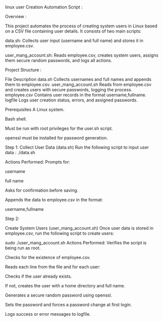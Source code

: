 linux user Creation Automation Script :


Overview :


This project automates the process of creating system users in Linux based on a CSV file containing user details. It consists of two main scripts:

data.sh: Collects user input (username and full name) and stores it in employee.csv.

user_mang_account.sh: Reads employee.csv, creates system users, assigns them secure random passwords, and logs all actions.

Project Structure :

File	Description
data.sh	Collects usernames and full names and appends them to employee.csv.
user_mang_account.sh Reads from employee.csv and creates users with secure passwords, logging the process.
employee.csv	Contains user records in the format username,fullname.
logfile	Logs user creation status, errors, and assigned passwords.

Prerequisites
A Linux system.

Bash shell.

Must be run with root privileges for the user.sh script.

openssl must be installed for password generation.

 Step 1: Collect User Data (data.sh)
Run the following script to input user data :
./data.sh

Actions Performed:
Prompts for:

username

full name

Asks for confirmation before saving.

Appends the data to employee.csv in the format:

username,fullname

Step 2:

Create System Users (user_mang_account.sh)
Once user data is stored in employee.csv, run the following script to create users:

sudo ./user_mang_account.sh
Actions Performed:
Verifies the script is being run as root.

Checks for the existence of employee.csv.

Reads each line from the file and for each user:

Checks if the user already exists.

If not, creates the user with a home directory and full name.

Generates a secure random password using openssl.

Sets the password and forces a password change at first login.

Logs success or error messages to logfile.

